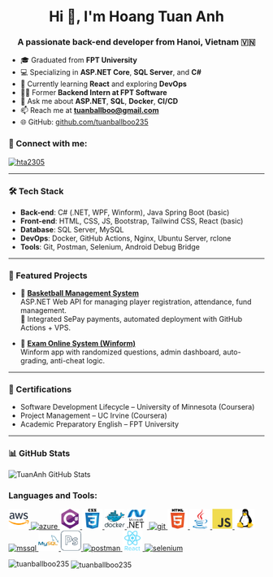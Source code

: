 <h1 align="center">Hi 👋, I'm Hoang Tuan Anh</h1>
<h3 align="center">A passionate back-end developer from Hanoi, Vietnam 🇻🇳</h3>

- 🎓 Graduated from **FPT University**
- 💻 Specializing in **ASP.NET Core**, **SQL Server**, and **C#**
- 🌱 Currently learning **React** and exploring **DevOps**
- 👨‍💼 Former **Backend Intern at FPT Software**
- 💬 Ask me about **ASP.NET**, **SQL**, **Docker**, **CI/CD**
- 📫 Reach me at **tuanballboo@gmail.com**
- 🌐 GitHub: [github.com/tuanballboo235](https://github.com/tuanballboo235)

<h3 align="left">🔗 Connect with me:</h3>
<p align="left">
  <a href="https://fb.com/hta2305" target="blank">
    <img align="center" src="https://raw.githubusercontent.com/rahuldkjain/github-profile-readme-generator/master/src/images/icons/Social/facebook.svg" alt="hta2305" height="30" width="40" />
  </a>
</p>

---

<h3 align="left">🛠️ Tech Stack</h3>

- **Back-end**: C# (.NET, WPF, Winform), Java Spring Boot (basic)  
- **Front-end**: HTML, CSS, JS, Bootstrap, Tailwind CSS, React (basic)  
- **Database**: SQL Server, MySQL  
- **DevOps**: Docker, GitHub Actions, Nginx, Ubuntu Server, rclone  
- **Tools**: Git, Postman, Selenium, Android Debug Bridge

---

<h3 align="left">🚀 Featured Projects</h3>

- 🏀 **[Basketball Management System](https://github.com/tuanballboo235/bams-be)**  
  ASP.NET Web API for managing player registration, attendance, fund management.  
  🔧 Integrated SePay payments, automated deployment with GitHub Actions + VPS.

- 🧪 **[Exam Online System (Winform)](https://github.com/tuanballboo235/EOS_Clone)**  
  Winform app with randomized questions, admin dashboard, auto-grading, anti-cheat logic.

---

<h3 align="left">📜 Certifications</h3>

- Software Development Lifecycle – University of Minnesota (Coursera)  
- Project Management – UC Irvine (Coursera)  
- Academic Preparatory English – FPT University

---

<h3 align="left">📊 GitHub Stats</h3>

<p align="left">
  <img src="https://github-readme-stats.vercel.app/api?username=tuanballboo235&show_icons=true&theme=radical" alt="TuanAnh GitHub Stats" />
</p>


<h3 align="left">Languages and Tools:</h3>
<p align="left"> <a href="https://aws.amazon.com" target="_blank" rel="noreferrer"> <img src="https://raw.githubusercontent.com/devicons/devicon/master/icons/amazonwebservices/amazonwebservices-original-wordmark.svg" alt="aws" width="40" height="40"/> </a> <a href="https://azure.microsoft.com/en-in/" target="_blank" rel="noreferrer"> <img src="https://www.vectorlogo.zone/logos/microsoft_azure/microsoft_azure-icon.svg" alt="azure" width="40" height="40"/> </a> <a href="https://www.w3schools.com/cs/" target="_blank" rel="noreferrer"> <img src="https://raw.githubusercontent.com/devicons/devicon/master/icons/csharp/csharp-original.svg" alt="csharp" width="40" height="40"/> </a> <a href="https://www.w3schools.com/css/" target="_blank" rel="noreferrer"> <img src="https://raw.githubusercontent.com/devicons/devicon/master/icons/css3/css3-original-wordmark.svg" alt="css3" width="40" height="40"/> </a> <a href="https://www.docker.com/" target="_blank" rel="noreferrer"> <img src="https://raw.githubusercontent.com/devicons/devicon/master/icons/docker/docker-original-wordmark.svg" alt="docker" width="40" height="40"/> </a> <a href="https://dotnet.microsoft.com/" target="_blank" rel="noreferrer"> <img src="https://raw.githubusercontent.com/devicons/devicon/master/icons/dot-net/dot-net-original-wordmark.svg" alt="dotnet" width="40" height="40"/> </a> <a href="https://git-scm.com/" target="_blank" rel="noreferrer"> <img src="https://www.vectorlogo.zone/logos/git-scm/git-scm-icon.svg" alt="git" width="40" height="40"/> </a> <a href="https://www.w3.org/html/" target="_blank" rel="noreferrer"> <img src="https://raw.githubusercontent.com/devicons/devicon/master/icons/html5/html5-original-wordmark.svg" alt="html5" width="40" height="40"/> </a> <a href="https://www.java.com" target="_blank" rel="noreferrer"> <img src="https://raw.githubusercontent.com/devicons/devicon/master/icons/java/java-original.svg" alt="java" width="40" height="40"/> </a> <a href="https://developer.mozilla.org/en-US/docs/Web/JavaScript" target="_blank" rel="noreferrer"> <img src="https://raw.githubusercontent.com/devicons/devicon/master/icons/javascript/javascript-original.svg" alt="javascript" width="40" height="40"/> </a> <a href="https://www.linux.org/" target="_blank" rel="noreferrer"> <img src="https://raw.githubusercontent.com/devicons/devicon/master/icons/linux/linux-original.svg" alt="linux" width="40" height="40"/> </a> <a href="https://www.microsoft.com/en-us/sql-server" target="_blank" rel="noreferrer"> <img src="https://www.svgrepo.com/show/303229/microsoft-sql-server-logo.svg" alt="mssql" width="40" height="40"/> </a> <a href="https://www.mysql.com/" target="_blank" rel="noreferrer"> <img src="https://raw.githubusercontent.com/devicons/devicon/master/icons/mysql/mysql-original-wordmark.svg" alt="mysql" width="40" height="40"/> </a> <a href="https://www.photoshop.com/en" target="_blank" rel="noreferrer"> <img src="https://raw.githubusercontent.com/devicons/devicon/master/icons/photoshop/photoshop-line.svg" alt="photoshop" width="40" height="40"/> </a> <a href="https://postman.com" target="_blank" rel="noreferrer"> <img src="https://www.vectorlogo.zone/logos/getpostman/getpostman-icon.svg" alt="postman" width="40" height="40"/> </a> <a href="https://reactjs.org/" target="_blank" rel="noreferrer"> <img src="https://raw.githubusercontent.com/devicons/devicon/master/icons/react/react-original-wordmark.svg" alt="react" width="40" height="40"/> </a> <a href="https://www.selenium.dev" target="_blank" rel="noreferrer"> <img src="https://raw.githubusercontent.com/detain/svg-logos/780f25886640cef088af994181646db2f6b1a3f8/svg/selenium-logo.svg" alt="selenium" width="40" height="40"/> </a> </p>

<p><img align="left" src="https://github-readme-stats.vercel.app/api/top-langs?username=tuanballboo235&show_icons=true&locale=en&layout=compact" alt="tuanballboo235" /></p>

<p>&nbsp;<img align="center" src="https://github-readme-stats.vercel.app/api?username=tuanballboo235&show_icons=true&locale=en" alt="tuanballboo235" /></p>
